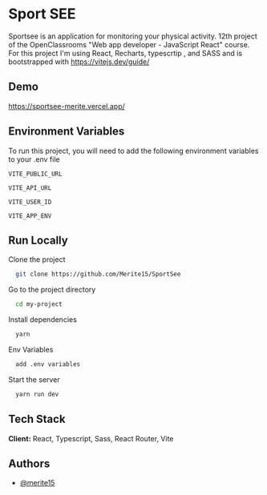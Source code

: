 
# Sport SEE

Sportsee is an application for monitoring your physical activity. 12th project of the OpenClassrooms "Web app developer - JavaScript React" course. For this project I'm using React, Recharts, typescrtip , and SASS and is bootstrapped with https://vitejs.dev/guide/


## Demo

https://sportsee-merite.vercel.app/


## Environment Variables

To run this project, you will need to add the following environment variables to your .env file

`VITE_PUBLIC_URL`

`VITE_API_URL`

`VITE_USER_ID`

`VITE_APP_ENV`


## Run Locally

Clone the project

```bash
  git clone https://github.com/Merite15/SportSee
```

Go to the project directory

```bash
  cd my-project
```

Install dependencies

```bash
  yarn
```

Env Variables
```bash
  add .env variables
```

Start the server

```bash
  yarn run dev
```


## Tech Stack

**Client:** React, Typescript, Sass, React Router, Vite


## Authors

- [@merite15](https://github.com/Merite15)

